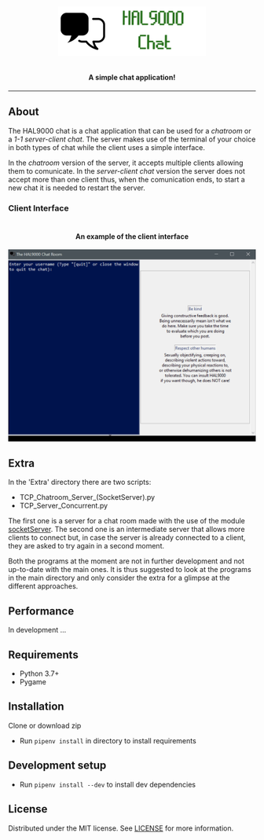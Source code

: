 <h1 align="center">

![Chat logo](Media/App_Images/Chat_Logo.png)

<h4 align="center">A simple chat application!</h4>

</h1>

---

## About

The HAL9000 chat is a chat application that can be used for a *chatroom* or a *1-1 server-client chat*. The server makes use of
the terminal of your choice in both types of chat while the client uses a simple interface.

In the *chatroom* version of the server, it accepts multiple clients allowing them to comunicate. In the *server-client chat* version
the server does not accept more than one client thus, when the comunication ends, to start a new chat it is needed to restart the server.

### Client Interface

<h1 align="center">

<h4 align="center">An example of the client interface</h4>

![Client interface](Media/App_Images/Client_interface_example.gif)

</h1>

## Extra
In the 'Extra' directory there are two scripts:

- TCP_Chatroom_Server_(SocketServer).py
- TCP_Server_Concurrent.py

The first one is a server for a chat room made with the use of the module [socketServer](https://docs.python.org/3.7/library/socketserver.html). The second one is an intermediate server that allows more clients to connect but, in case the server is
already connected to a client, they are asked to try again in a second moment.

Both the programs at the moment are not in further development and not up-to-date with the main ones. It is thus suggested to look at the programs in the main directory and only consider the extra for a glimpse at the different approaches.

## Performance
In development ...

## Requirements

- Python 3.7+
- Pygame

## Installation

Clone or download zip
- Run `pipenv install` in directory to install requirements

## Development setup

- Run `pipenv install --dev` to install dev dependencies

## License

Distributed under the MIT license. See [LICENSE](/LICENSE) for more information.
